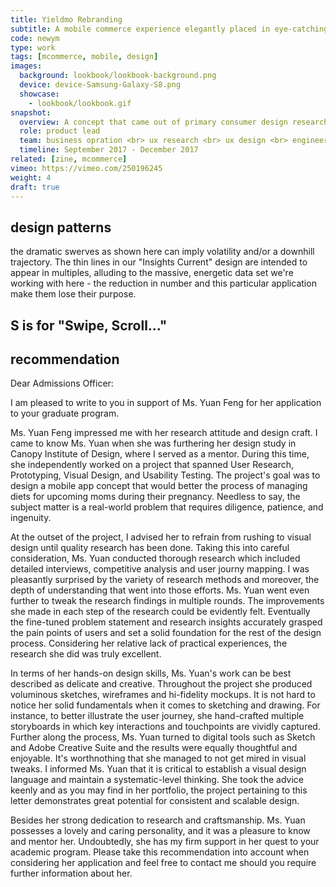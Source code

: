```yaml
---
title: Yieldmo Rebranding
subtitle: A mobile commerce experience elegantly placed in eye-catching, interactive brand context that helps product showcase and drives user engagement. 
code: newym
type: work
tags: [mcommerce, mobile, design]
images:
  background: lookbook/lookbook-background.png
  device: device-Samsung-Galaxy-S8.png
  showcase: 
    - lookbook/lookbook.gif
snapshot:
  overview: A concept that came out of primary consumer design research on how people discover and purchase brands/products, Lookbook presents a group of products in their natural setting (a room of furniture, a model wearing clothing items, etc.), and allows individual items to be clicked to explore more within the format.
  role: product lead
  team: business opration <br> ux research <br> ux design <br> engineering <br> a/b testing <br> data insights
  timeline: September 2017 - December 2017
related: [zine, mcommerce]
vimeo: https://vimeo.com/250196245
weight: 4
draft: true
---
```



## design patterns

the dramatic swerves as shown here can imply volatility and/or a downhill trajectory. The thin lines in our "Insights Current" design are intended to appear in multiples, alluding to the massive, energetic data set we're working with here - the reduction in number and this particular application make them lose their purpose.

## S is for "Swipe, Scroll..."

## recommendation

Dear Admissions Officer:

I am pleased to write to you in support of Ms. Yuan Feng for her application to your
graduate program.

Ms. Yuan Feng impressed me with her research attitude and design craft. I came to know
Ms. Yuan when she was furthering her design study in Canopy Institute of Design, 
where I served as a mentor. During this time, she independently worked on a project that
spanned User Research, Prototyping, Visual Design, and Usability Testing. The project's goal was
to design a mobile app concept that would better the process of managing diets for upcoming moms 
during their pregnancy. Needless to say, the subject matter is a real-world problem that requires 
diligence, patience, and ingenuity.

At the outset of the project, I advised her to refrain from rushing to visual design until 
quality research has been done. Taking this into careful consideration, Ms. Yuan conducted thorough 
research which included detailed interviews, competitive analysis and
user journy mapping. I was pleasantly surprised by the variety of research methods and moreover, the 
depth of understanding that went into those efforts. Ms. Yuan went even further to tweak the research
findings in multiple rounds. The improvements she made in each step of the research could be evidently 
felt. Eventually the fine-tuned problem statement and research insights accurately grasped the pain points 
of users and set a solid foundation for the rest of the design process. Considering her relative lack of 
practical experiences, the research she did was truly excellent.

In terms of her hands-on design skills, Ms. Yuan's work can be best described as delicate and creative. 
Throughout the project she produced voluminous sketches, wireframes and hi-fidelity mockups. It is not 
hard to notice her solid fundamentals when it comes to sketching and drawing. For instance, to better illustrate
the user journey, she hand-crafted multiple storyboards in which key interactions and touchpoints are vividly
captured. Further along the process, Ms. Yuan turned to digital tools such as Sketch and Adobe Creative Suite
and the results were equally thoughtful and enjoyable. It's worthnothing that she managed to not get mired in
visual tweaks. I informed Ms. Yuan that it is critical to establish a visual design language and maintain a 
systematic-level thinking. She took the advice keenly and as you may find in her portfolio, the project 
pertaining to this letter demonstrates great potential for consistent and scalable design.

Besides her strong dedication to research and craftsmanship. Ms. Yuan possesses a lovely and
caring personality, and it was a pleasure to know and mentor her. Undoubtedly, she has my firm support in
her quest to your academic program. Please take this recommendation into account when considering her
application and feel free to contact me should you require further information about her.
